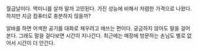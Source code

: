 월급날이다. 맥미니를 살까 말까 고민된다. 가진 성능에 비해서 저렴한 가격으로 나왔다. 하지만 지금 컴퓨터로 충분하지 않을까? 

알바를 하면 어색한 공기를 대화로 채우려고 애쓰는 편이다. 궁금하지 않아도 말을 걸어본다. 그래도 말을 걸다보면 시간이 지나간다. 최근에는 매장에 방문하는 손님도 별로 없어서 시간이 더 안간다. 


